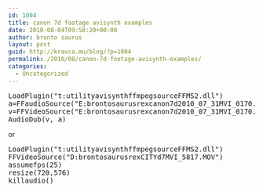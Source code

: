 ```yaml
---
id: 1004
title: canon 7d footage avisynth examples
date: 2010-08-04T09:58:20+00:00
author: bronto saurus
layout: post
guid: http://kravca.mu/blog/?p=1004
permalink: /2010/08/canon-7d-footage-avisynth-examples/
categories:
  - Uncategorized
---
```

<pre lang="avisynth">LoadPlugin("t:utilityavisynthffmpegsourceFFMS2.dll")
a=FFaudioSource("E:brontosaurusrexcanon7d2010_07_31MVI_0170.MOV")
v=FFVideoSource("E:brontosaurusrexcanon7d2010_07_31MVI_0170.MOV")
AudioDub(v, a)</pre>

or

<pre lang="avisynth">LoadPlugin("t:utilityavisynthffmpegsourceFFMS2.dll")
FFVideoSource("D:brontosaurusrexCITYd7MVI_5817.MOV")
assumefps(25)
resize(720,576)
killaudio()</pre>